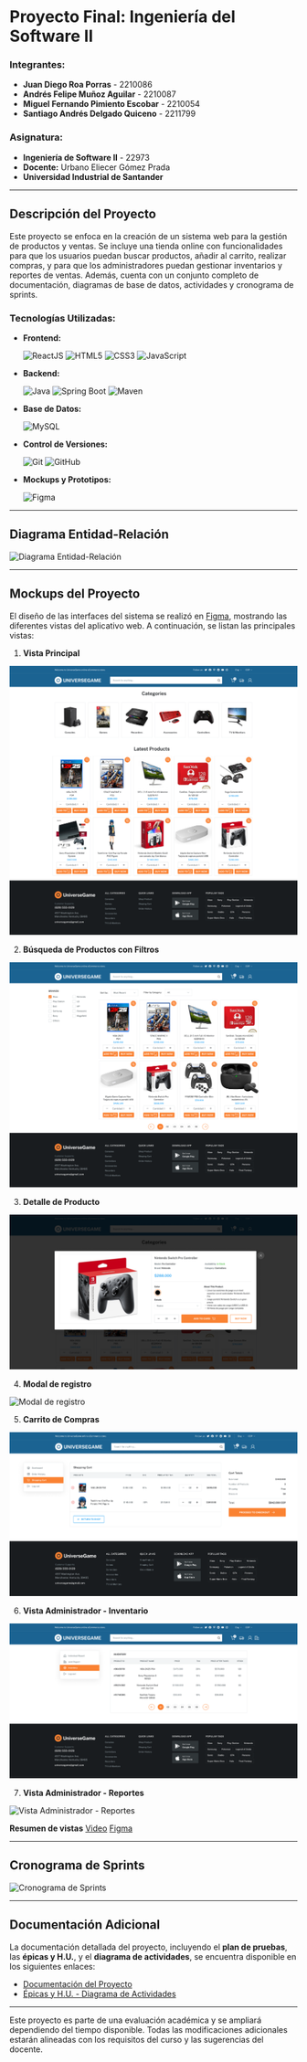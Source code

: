 # Proyecto Final: Ingeniería del Software II

### Integrantes:
- **Juan Diego Roa Porras** - 2210086
- **Andrés Felipe Muñoz Aguilar** - 2210087
- **Miguel Fernando Pimiento Escobar** - 2210054
- **Santiago Andrés Delgado Quiceno** - 2211799

### Asignatura:
- **Ingeniería de Software II** - 22973
- **Docente:** Urbano Eliecer Gómez Prada
- **Universidad Industrial de Santander**

---

## Descripción del Proyecto
Este proyecto se enfoca en la creación de un sistema web para la gestión de productos y ventas. Se incluye una tienda online con funcionalidades para que los usuarios puedan buscar productos, añadir al carrito, realizar compras, y para que los administradores puedan gestionar inventarios y reportes de ventas. Además, cuenta con un conjunto completo de documentación, diagramas de base de datos, actividades y cronograma de sprints.

### Tecnologías Utilizadas:
- **Frontend:**
  
  ![ReactJS](https://img.shields.io/badge/ReactJS-20232A?style=for-the-badge&logo=react&logoColor=61DAFB)
  ![HTML5](https://img.shields.io/badge/HTML5-E34F26?style=for-the-badge&logo=html5&logoColor=white)
  ![CSS3](https://img.shields.io/badge/CSS3-1572B6?style=for-the-badge&logo=css3&logoColor=white)
  ![JavaScript](https://img.shields.io/badge/JavaScript-F7DF1E?style=for-the-badge&logo=javascript&logoColor=black)

- **Backend:**
  
  ![Java](https://img.shields.io/badge/Java-007396?style=for-the-badge&logo=java&logoColor=white)
  ![Spring Boot](https://img.shields.io/badge/Spring%20Boot-6DB33F?style=for-the-badge&logo=spring-boot&logoColor=white)
  ![Maven](https://img.shields.io/badge/Maven-C71A36?style=for-the-badge&logo=apache-maven&logoColor=white)

- **Base de Datos:**
  
  ![MySQL](https://img.shields.io/badge/MySQL-4479A1?style=for-the-badge&logo=mysql&logoColor=white)

- **Control de Versiones:**
  
  ![Git](https://img.shields.io/badge/Git-F05032?style=for-the-badge&logo=git&logoColor=white)
  ![GitHub](https://img.shields.io/badge/GitHub-181717?style=for-the-badge&logo=github&logoColor=white)

- **Mockups y Prototipos:**

  ![Figma](https://img.shields.io/badge/Figma-F24E1E?style=for-the-badge&logo=figma&logoColor=white)
  
---

## Diagrama Entidad-Relación
<img alt="Diagrama Entidad-Relación" src="https://github.com/pimientoyolo125/universeGame/blob/main/Documentacion/2A_Diagrama_ER_241002.png">

---

## Mockups del Proyecto
El diseño de las interfaces del sistema se realizó en [Figma](https://www.figma.com/design/Px9t7FmwK8RroCbln7mFxq/UniverseGame---Templates-V2?node-id=279-19819&node-type=canvas), mostrando las diferentes vistas del aplicativo web. A continuación, se listan las principales vistas:

1. **Vista Principal**
<img alt="Vista Principal" src="https://github.com/pimientoyolo125/universeGame/blob/main/Documentacion/vistas/2A_Vista_Principal_241014.png">

2. **Búsqueda de Productos con Filtros**
<img alt="Búsqueda de Productos con Filtros" src="https://github.com/pimientoyolo125/universeGame/blob/main/Documentacion/vistas/2A_Busqueda_Productos_Filtros_241014.png">

3. **Detalle de Producto**
<img alt="Detalle de Producto" src="https://github.com/pimientoyolo125/universeGame/blob/main/Documentacion/vistas/2A_Detalle_Producto_241014.png">

4. **Modal de registro**
<img alt="Modal de registro" src="https://github.com/pimientoyolo125/universeGame/blob/main/Documentacion/vistas/2A_Modal_Registro_241014.png">

5. **Carrito de Compras**
<img alt="Carrito de Compras" src="https://github.com/pimientoyolo125/universeGame/blob/main/Documentacion/vistas/2A_Carrito_241014.png">
    
6. **Vista Administrador - Inventario**
<img alt="Vista Administrador - Inventario" src="https://github.com/pimientoyolo125/universeGame/blob/main/Documentacion/vistas/2A_Inventario_Administrador_241014.png">

7. **Vista Administrador - Reportes**
<img alt="Vista Administrador - Reportes" src="https://github.com/pimientoyolo125/universeGame/blob/main/Documentacion/vistas/2A_Reportes_Administrador_241014.png">

**Resumen de vistas**
[Video](https://www.youtube.com/watch?v=Qvt7hDnW-MU&ab_channel=JuanDiegoRoaPorras)
[Figma](https://www.figma.com/design/Px9t7FmwK8RroCbln7mFxq/UniverseGame)

---

## Cronograma de Sprints
<img alt="Cronograma de Sprints" src="https://github.com/pimientoyolo125/universeGame/blob/main/Documentacion/2A_Cronograma_Sprints_241004.png">

---

## Documentación Adicional
La documentación detallada del proyecto, incluyendo el **plan de pruebas**, las **épicas y H.U.**, y el **diagrama de actividades**, se encuentra disponible en los siguientes enlaces:
- [Documentación del Proyecto](https://github.com/pimientoyolo125/universeGame/blob/main/Documentacion/2A_Mockups_Cronograma_DB_241004.pdf)
- [Épicas y H.U. - Diagrama de Actividades](https://github.com/pimientoyolo125/universeGame/blob/main/Documentacion/2A_Scrum_Trace_241004.xlsx)

---

Este proyecto es parte de una evaluación académica y se ampliará dependiendo del tiempo disponible. Todas las modificaciones adicionales estarán alineadas con los requisitos del curso y las sugerencias del docente.
